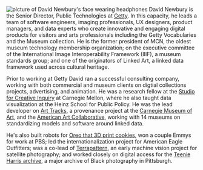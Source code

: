 ![picture of David Newbury's face wearing headphones](/images/headshot.jpg) David Newbury is the Senior Director, Public Technologies at [Getty](https://www.getty.edu). In this capacity, he leads a team of software engineers, imaging professionals, UX designers, product managers, and data experts who create innovative and engaging digital products for visitors and arts professionals including the Getty Vocabularies and the Museum collection. He is the former president of MCN, the oldest museum technology membership organization; on the executive committee of the International Image Interoperability Framework (IIIF), a museum standards group; and one of the originators of Linked Art, a linked data framework used across cultural heritage.

Prior to working at Getty David ran a successful consulting company, working with both commercial and museum clients on digtial collections projects, advertising, and animation.  He was a research fellow at the [Studio for Creative Inquiry](https://studioforcreativeinquiry.org/) at Carnegie Mellon, where he also taught data visualization at the Heinz School for Public Policy. He was the lead developer on [Art Tracks](http://museumprovenance.org), a provenance project at the [Carnegie Museum of Art](https://cmoa.org), and the [American Art Collaborative](https://browse.americanartcollaborative.org), working with 14 museums on standardizing models and software around linked data.

He's also built robots for [Oreo that 3D print cookies](https://www.fastcompany.com/3027897/an-oreo-experiment-reveals-mondelezs-approach-to-innovation), won a couple Emmys for work at PBS; led the internationalization project for American Eagle Outfitters; was a co-lead of [Terrapattern](https://studioforcreativeinquiry.org/project/terrapattern), an early machine vision project for satellite photography; and worked closely on digital access for the [Teenie Harris archive](https://artsandculture.google.com/story/the-teenie-harris-archive-carnegie-museum-of-art/lQUh4ELw22BtXw?hl=en), a major archive of Black photography in Pittsburgh.